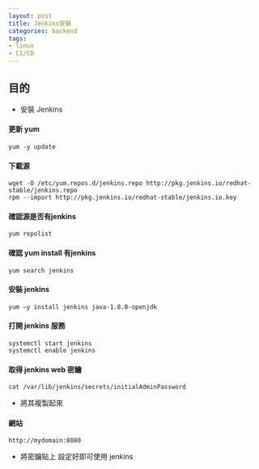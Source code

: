 ```yaml
---
layout: post
title: Jenkins安裝
categories: backend
tags:
- linux
- CI/CD
---
```

## 目的 ##

 - 安裝 Jenkins

 <!-- more -->
   
#### 更新 yum ####
 
```
yum -y update
```


#### 下載源 ####
 
```
wget -O /etc/yum.repos.d/jenkins.repo http://pkg.jenkins.io/redhat-stable/jenkins.repo
rpm --import http://pkg.jenkins.io/redhat-stable/jenkins.io.key
```


#### 確認源是否有jenkins ####
 
```
yum repolist
```


#### 確認 yum install 有jenkins ####
 
```
yum search jenkins
```


#### 安裝 jenkins ####
 
```
yum –y install jenkins java-1.8.0-openjdk
```


#### 打開 jenkins 服務 ####
 
```
systemctl start jenkins
systemctl enable jenkins
```


#### 取得 jenkins web 密鑰 ####

```
cat /var/lib/jenkins/secrets/initialAdminPassword
```
- 將其複製起來


#### 網站 ####

```
http://mydomain:8080
```
- 將密鑰貼上 設定好即可使用 jenkins

